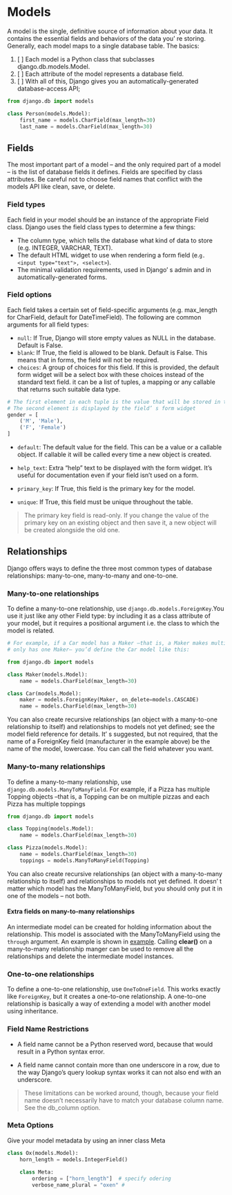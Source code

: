 # Models

A model is the single, definitive source of information about your data. It contains the essential fields and
behaviors of the data you’ re storing. Generally, each model maps to a single database table.
The basics:
1. [ ] Each model is a Python class that subclasses django.db.models.Model.
2. [ ] Each attribute of the model represents a database field.
3. [ ] With all of this, Django gives you an automatically-generated database-access API;

```python
from django.db import models

class Person(models.Model):
    first_name = models.CharField(max_length=30)
    last_name = models.CharField(max_length=30)
```

## Fields
The most important part of a model – and the only required part of a model – is the list of database fields it defines.
Fields are specified by class attributes. Be careful not to choose field names that conflict with the models 
API like clean, save, or delete.

### Field types
Each field in your model should be an instance of the appropriate Field class. Django uses the field class
types to determine a few things:
* The column type, which tells the database what kind of data to store (e.g. INTEGER, VARCHAR, TEXT).
* The default HTML widget to use when rendering a form field (e.`g. <input type="text">, <select>`).
* The minimal validation requirements, used in Django’ s admin and in automatically-generated forms.

### Field options
Each field takes a certain set of field-specific arguments (e.g. max_length for CharField, default for
DateTimeField). The following are common arguments for all field types:
* `null`: If True, Django will store empty values as NULL in the database. Default is False.
* `blank`: If True, the field is allowed to be blank. Default is False. This means that in forms, the field will not be required.
* `choices`: A group of choices for this field. If this is provided, 
             the default form widget will be a select box with these choices instead of the standard text field.
             it can be a list of tuples, a mapping or any callable that returns such suitable data type.
```python
# The first element in each tuple is the value that will be stored in the database. 
# The second element is displayed by the field’ s form widget
gender = [
    ('M', 'Male'),
    ('F', 'Female')
]
```

* `default`: The default value for the field. This can be a value or a callable object.
              If callable it will be called every time a new object is created.

* `help_text`: Extra “help” text to be displayed with the form widget. It’s useful for documentation even if your field isn’t used on a form.
* `primary_key`: If True, this field is the primary key for the model.
* `unique`: If True, this field must be unique throughout the table.

>The primary key field is read-only. If you change the value of the primary key on an existing object
and then save it, a new object will be created alongside the old one.

## Relationships
Django offers ways to define the three most common types of database relationships: many-to-one, many-to-many and one-to-one.

### Many-to-one relationships
To define a many-to-one relationship, use `django.db.models.ForeignKey`.You use it just like any other 
Field type: by including it as a class attribute of your model, but it requires a positional argument i.e. the class
to which the model is related.
```python
# For example, if a Car model has a Maker –that is, a Maker makes multiple cars but each Car
# only has one Maker– you’d define the Car model like this:

from django.db import models

class Maker(models.Model):
    name = models.CharField(max_length=30)

class Car(models.Model):
    maker = models.ForeignKey(Maker, on_delete=models.CASCADE)
    name = models.CharField(max_length=30)
```
You can also create recursive relationships (an object with a many-to-one relationship to itself) and relationships to 
models not yet defined; see the model field reference for details.
It’ s suggested, but not required, that the name of a ForeignKey field (manufacturer in the example above)
be the name of the model, lowercase. You can call the field whatever you want.

### Many-to-many relationships
To define a many-to-many relationship, use `django.db.models.ManyToManyField`. 
For example, if a Pizza has multiple Topping objects –that is, a Topping can be on multiple pizzas and each
Pizza has multiple toppings
```python
from django.db import models

class Topping(models.Model):
    name = models.CharField(max_length=30)

class Pizza(models.Model):
    name = models.CharField(max_length=30)
    toppings = models.ManyToManyField(Topping)
```

You can also create recursive relationships (an object with a many-to-many relationship to itself) and relationships to
models not yet defined. It doesn’ t matter which model has the ManyToManyField, but you should only put it in one of the models –
not both.

#### Extra fields on many-to-many relationships

An intermediate model can be created for holding information about the relationship.
This model is associated with the ManyToManyField using the `through` argument.
An example is shown in [example](../../django_tutorial/band/models.py). Calling **clear()** on a many-to-many relationship manger
can be used to remove all the relationships and delete the intermediate model instances.

### One-to-one relationships

To define a one-to-one relationship, use `OneToOneField`. This works exactly like `ForeignKey`,
but it creates a one-to-one relationship. A one-to-one relationship is basically a way of extending a model with
another model using inheritance.

### Field Name Restrictions

* A field name cannot be a Python reserved word, because that would result in a Python syntax error.

* A field name cannot contain more than one underscore in a row, due to the way Django’s query lookup
  syntax works it can not also end with an underscore.

> These limitations can be worked around, though, because your field name doesn’t necessarily have to match your database column name. See the db_column option.

### Meta Options

Give your model metadata by using an inner class Meta

```python
class Ox(models.Model):
    horn_length = models.IntegerField()
    
    class Meta:
        ordering = ["horn_length"]  # specify odering 
        verbose_name_plural = "oxen" # 
```
